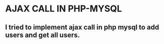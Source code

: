 # AJAX CALL IN PHP-MYSQL

## I tried to implement ajax call in php mysql to add users and get all users.
